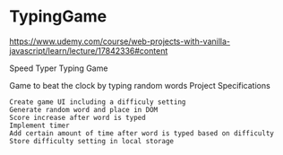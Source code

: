 # TypingGame

https://www.udemy.com/course/web-projects-with-vanilla-javascript/learn/lecture/17842336#content


Speed Typer Typing Game

Game to beat the clock by typing random words
Project Specifications

    Create game UI including a difficuly setting
    Generate random word and place in DOM
    Score increase after word is typed
    Implement timer
    Add certain amount of time after word is typed based on difficulty
    Store difficulty setting in local storage
